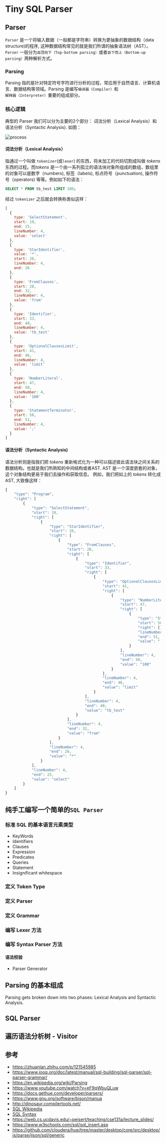 # Tiny SQL Parser

## Parser

`Parser` 是一个将输入数据（一般都是字符串）转换为更抽象的数据结构（data structure)的程序, 这种数据结构常见的就是我们所谓的抽象语法树（AST）。 `Parser` 一般分为`自顶向下（Top-bottom parsing）`或者`自下而上（Bottom-up parsing）`两种解析方式。

### Parsing

Parsing 指的是针对特定符号字符进行分析的过程，常应用于自然语言、计算机语言、数据结构等领域。Parsing 是编写`编译器（Compiler）`和`解释器（Interpreter）`重要的组成部分。

### 核心逻辑

典型的 Parser 我们可以分为主要的2个部分： 词法分析（Lexical Analysis）和语法分析（Syntactic Analysis). 如图：

![process](./img/process.svg)

#### 词法分析（Lexical Analysis）

指通过一个叫做 `tokenizer`(或`lexer`) 的东西，将未加工的代码切割成叫做 *tokens* 东西的过程。而*tokens* 是一个由一系列孤立的语法块对象所组成的数组，数组里的对象可以是数字（numbers),
标签（labels), 标点符号（punctuation), 操作符号（operators) 等等。例如如下的语法：

```sql
SELECT * FROM tb_test LIMIT 100;
```

经过 `tokenizer` 之后就会转换称类似这样：

```javascript
[
  {
    type: 'SelectStatement',
    start: 19,
    end: 25,
    lineNumber: 4,
    value: 'select'
  },
  {
    type: 'StarIdentifier',
    value: '*',
    start: 26,
    lineNumber: 4,
    end: 26
  },
  {
    type: 'FromClauses',
    start: 28,
    end: 32,
    lineNumber: 4,
    value: 'from'
  },
  {
    type: 'Identifier',
    start: 33,
    end: 40,
    lineNumber: 4,
    value: 'tb_test'
  },
  {
    type: 'OptionalClausesLimit',
    start: 41,
    end: 46,
    lineNumber: 4,
    value: 'limit'
  },
  {
    type: 'NumberLiteral',
    start: 47,
    end: 50,
    lineNumber: 4,
    value: '100'
  },
  {
    type: 'StatementTerminator',
    start: 50,
    end: 51,
    lineNumber: 4,
    value: ';'
  }
]
```

#### 语法分析（Syntactic Analysis)

语法分析则是指我们把 *tokens* 重新格式化为一种可以描述彼此语法块之间关系的数据结构。也就是我们所熟知的中间结构或者AST. AST 是一个深度嵌套的对象，这个对象结构更易于我们去操作和获取信息。 例如，我们把如上的 *tokens* 转化成AST, 大致像这样：

```javascript
{
    "type": "Program",
    "right": [
        {
            "type": "SelectStatement",
            "start": 19,
            "right": [
                {
                    "type": "StarIdentifier",
                    "start": 26,
                    "right": [
                        {
                            "type": "FromClauses",
                            "start": 28,
                            "right": [
                                {
                                    "type": "Identifier",
                                    "start": 33,
                                    "right": [
                                        {
                                            "type": "OptionalClausesLimit",
                                            "start": 41,
                                            "right": [
                                                {
                                                    "type": "NumberLiteral",
                                                    "start": 47,
                                                    "right": [
                                                        {
                                                            "type": "StatementTerminator",
                                                            "start": 50,
                                                            "right": [],
                                                            "lineNumber": 4,
                                                            "end": 51,
                                                            "value": ";"
                                                        }
                                                    ],
                                                    "lineNumber": 4,
                                                    "end": 50,
                                                    "value": "100"
                                                }
                                            ],
                                            "lineNumber": 4,
                                            "end": 46,
                                            "value": "limit"
                                        }
                                    ],
                                    "lineNumber": 4,
                                    "end": 40,
                                    "value": "tb_test"
                                }
                            ],
                            "lineNumber": 4,
                            "end": 32,
                            "value": "from"
                        }
                    ],
                    "lineNumber": 4,
                    "end": 26,
                    "value": "*"
                }
            ],
            "lineNumber": 4,
            "end": 25,
            "value": "select"
        }
    ]
}
```

## 纯手工编写一个简单的`SQL Parser`

### 标准 SQL 的基本语言元素类型

- KeyWords
- Identifiers
- Clauses
- Expression
- Predicates
- Queries
- Statement
- Insignificant whitespace

### 定义 Token Type

### 定义 Parser

### 定义 Grammar

### 编写 Lexer 方法

### 编写 Syntax Parser 方法

#### 语法校验

- Parser Generator

## Parsing 的基本组成

Parsing gets broken down into two phases: Lexical Analysis and Syntactic Analysis.

## SQL Parser

## 遍历语法分析树 - Visitor

## 参考

- <https://zhuanlan.zhihu.com/p/121545985>
- <https://www.jooq.org/doc/latest/manual/sql-building/sql-parser/sql-parser-grammar/>
- <https://en.wikipedia.org/wiki/Parsing>
- <https://www.youtube.com/watch?v=eF9qWbuQLuw>
- <https://docs.gethue.com/developer/parsers/>
- <https://www.gnu.org/software/bison/manua>
- <http://dinosaur.compilertools.net/>
- [SQL Wikipedia](https://en.wikipedia.org/wiki/SQL#:~:text=SQL%20was%20adopted%20as%20a,32%2C%20Data%20management%20and%20interchange.&text=First%20formalized%20by%20ANSI.)
- [SQL Syntax](https://en.wikipedia.org/wiki/SQL_syntax)
- <https://web.cs.ucdavis.edu/~peisert/teaching/cse131a/lecture_slides/>
- <https://www.w3schools.com/sql/sql_insert.asp>
- <https://github.com/cloudera/hue/tree/master/desktop/core/src/desktop/js/parse/jison/sql/generic>
